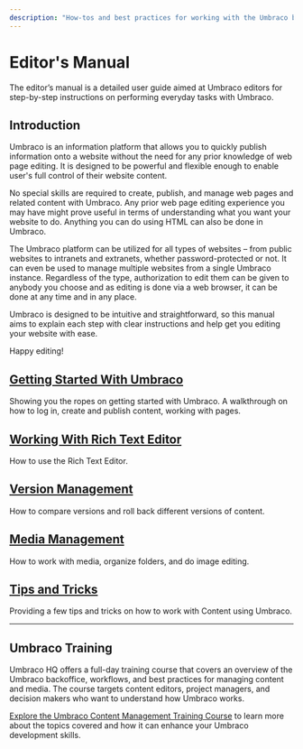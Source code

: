 ```yaml
---
description: "How-tos and best practices for working with the Umbraco backoffice as a content editor."
---
```


# Editor's Manual

The editor’s manual is a detailed user guide aimed at Umbraco editors for step-by-step instructions on performing everyday tasks with Umbraco.

## Introduction

Umbraco is an information platform that allows you to quickly publish information onto a website without the need for any prior knowledge of web page editing. It is designed to be  powerful and flexible enough to enable user's full control of their website content.

No special skills are required to create, publish, and manage web pages and related content with Umbraco. Any prior web page editing experience you may have might prove useful in terms of understanding what you want your website to do. Anything you can do using HTML can also be done in Umbraco.

The Umbraco platform can be utilized for all types of websites – from public websites to intranets and extranets, whether password-protected or not. It can even be used to manage multiple websites from a single Umbraco instance. Regardless of the type, authorization to edit them can be given to anybody you choose and as editing is done via a web browser, it can be done at any time and in any place.

Umbraco is designed to be intuitive and straightforward, so this manual aims to explain each step with clear instructions and help get you editing your website with ease.

Happy editing!

## [Getting Started With Umbraco](getting-started-with-umbraco/)

Showing you the ropes on getting started with Umbraco. A walkthrough on how to log in, create and publish content, working with pages.

## [Working With Rich Text Editor](working-with-content/)

How to use the Rich Text Editor.

## [Version Management](version-management/)

How to compare versions and roll back different versions of content.

## [Media Management](media-management/)

How to work with media, organize folders, and do image editing.

## [Tips and Tricks](tips-and-tricks/)

Providing a few tips and tricks on how to work with Content using Umbraco.

***

## Umbraco Training

Umbraco HQ offers a full-day training course that covers an overview of the Umbraco backoffice, workflows, and best practices for managing content and media. The course targets content editors, project managers, and decision makers who want to understand how Umbraco works.

[Explore the Umbraco Content Management Training Course](https://umbraco.com/training/course-details/content-management/) to learn more about the topics covered and how it can enhance your Umbraco development skills.
